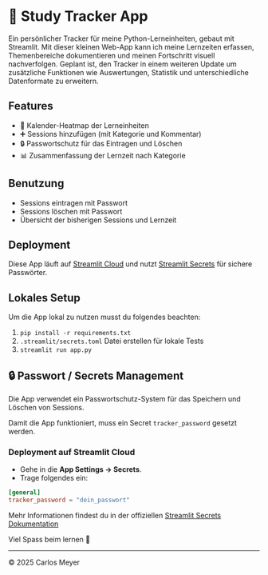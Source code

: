 # 🐍 Study Tracker App

Ein persönlicher Tracker für meine Python-Lerneinheiten, gebaut mit Streamlit.
Mit dieser kleinen Web-App kann ich meine Lernzeiten erfassen, Themenbereiche dokumentieren und meinen Fortschritt visuell nachverfolgen.
Geplant ist, den Tracker in einem weiteren Update um zusätzliche Funktionen wie Auswertungen, Statistik und unterschiedliche Datenformate zu erweitern.

## Features
- 📅 Kalender-Heatmap der Lerneinheiten
- ➕ Sessions hinzufügen (mit Kategorie und Kommentar)
- 🔒 Passwortschutz für das Eintragen und Löschen
- 📊 Zusammenfassung der Lernzeit nach Kategorie

## Benutzung
- Sessions eintragen mit Passwort
- Sessions löschen mit Passwort
- Übersicht der bisherigen Sessions und Lernzeit

## Deployment
Diese App läuft auf [Streamlit Cloud](https://streamlit.io/cloud) und nutzt [Streamlit Secrets](https://docs.streamlit.io/deploy/streamlit-community-cloud/deploy-your-app/secrets-management) für sichere Passwörter.

## Lokales Setup

Um die App lokal zu nutzen musst du folgendes beachten:

1. `pip install -r requirements.txt`
2. `.streamlit/secrets.toml` Datei erstellen für lokale Tests
3. `streamlit run app.py`

## 🔒 Passwort / Secrets Management

Die App verwendet ein Passwortschutz-System für das Speichern und Löschen von Sessions.

Damit die App funktioniert, muss ein Secret `tracker_password` gesetzt werden.

### Deployment auf Streamlit Cloud

- Gehe in die **App Settings → Secrets**.
- Trage folgendes ein:

```toml
[general]
tracker_password = "dein_passwort"
```

Mehr Informationen findest du in der offiziellen [Streamlit Secrets Dokumentation](https://docs.streamlit.io/deploy/streamlit-community-cloud/deploy-your-app/secrets-management)

Viel Spass beim lernen 🤖

---

© 2025 Carlos Meyer 
